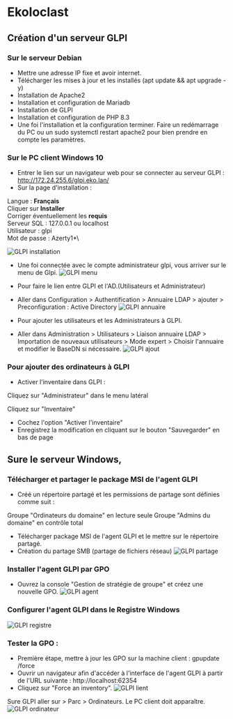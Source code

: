 # Ekoloclast

## Création d'un serveur GLPI
### Sur le serveur Debian
- Mettre une adresse IP fixe et avoir internet.
- Télécharger les mises à jour et les installés (apt update && apt upgrade -y)
- Installation de Apache2
- Installation et configuration de Mariadb
- Installation de GLPI
- Installation et configuration de PHP 8.3
- Une foi l'installation et la configuration terminer. Faire un redémarrage du PC ou un sudo systemctl restart apache2 pour bien prendre en compte les paramètres.

### Sur le PC client Windows 10
- Entrer le lien sur un navigateur web pour se connecter au serveur GLPI : http://172.24.255.6/glpi.eko.lan/
- Sur la page d'installation :

Langue : **Français**\
Cliquer sur **Installer**\
Corriger éventuellement les **requis**\
Serveur SQL : 127.0.0.1 ou localhost\
Utilisateur : glpi\
Mot de passe : Azerty1*\

![GLPI installation](/Ressources/S03_GlpiInstallation.png)

- Une foi connectée avec le compte administrateur glpi, vous arriver sur le menu de Glpi.
![GLPI menu](/Ressources/S03_GlpiMenu.png)

- Pour faire le lien entre GLPI et l'AD.(Utilisateurs et Administrateur)
- Aller dans Configuration > Authentification > Annuaire LDAP > ajouter > Preconfiguration : Active Directory
![GLPI annuaire](/Ressources/S03_GlpiAnnuaireLDPA.png)

- Pour ajouter les utilisateurs et les Administrateurs à GLPI.
- Aller dans Administration > Utilisateurs > Liaison annuaire LDAP > Importation de nouveaux utilisateurs > Mode expert > Choisir l'annuaire et modifier le BaseDN si nécessaire.
![GLPI ajout](/Ressources/S03_GlpiAjoutDesUtilisateursetAdmin.png)

### Pour ajouter des ordinateurs à GLPI 
- Activer l'inventaire dans GLPI :

Cliquez sur "Administrateur" dans le menu latéral

Cliquez sur "Inventaire"

- Cochez l'option "Activer l'inventaire" 
- Enregistrez la modification en cliquant sur le bouton "Sauvegarder" en bas de page

## Sure le serveur Windows,
### Télécharger et partager le package MSI de l'agent GLPI
- Créé un répertoire partagé et les permissions de partage sont définies comme suit :

Groupe "Ordinateurs du domaine" en lecture seule
Groupe "Admins du domaine" en contrôle total

- Télécharger package MSI de l'agent GLPI et le mettre sur le répertoire partagé.
- Création du partage SMB (partage de fichiers réseau)
![GLPI partage](/Ressources/S03_ServeurPartageGlpi.png)

### Installer l'agent GLPI par GPO
- Ouvrez la console "Gestion de stratégie de groupe" et créez une nouvelle GPO.
![GLPI agent](/Ressources/S03_GpoGlpiAgent.png)

### Configurer l'agent GLPI dans le Registre Windows
![GLPI registre](/Ressources/S03_GlpiRegistry.png)

### Tester la GPO :
- Première étape, mettre à jour les GPO sur la machine client : gpupdate /force
- Ouvrir un navigateur afin d'accéder à l'interface de l'agent GLPI à partir de l'URL suivante : http://localhost:62354
- Cliquez sur "Force an inventory".
![GLPI lient](/Ressources/S03_GlpiLient.png)

Sure GLPI aller sur > Parc > Ordinateurs. Le PC client doit apparaître.
![GLPI ordinateur](/Ressources/S03_GlpiOrdinateur.png)
